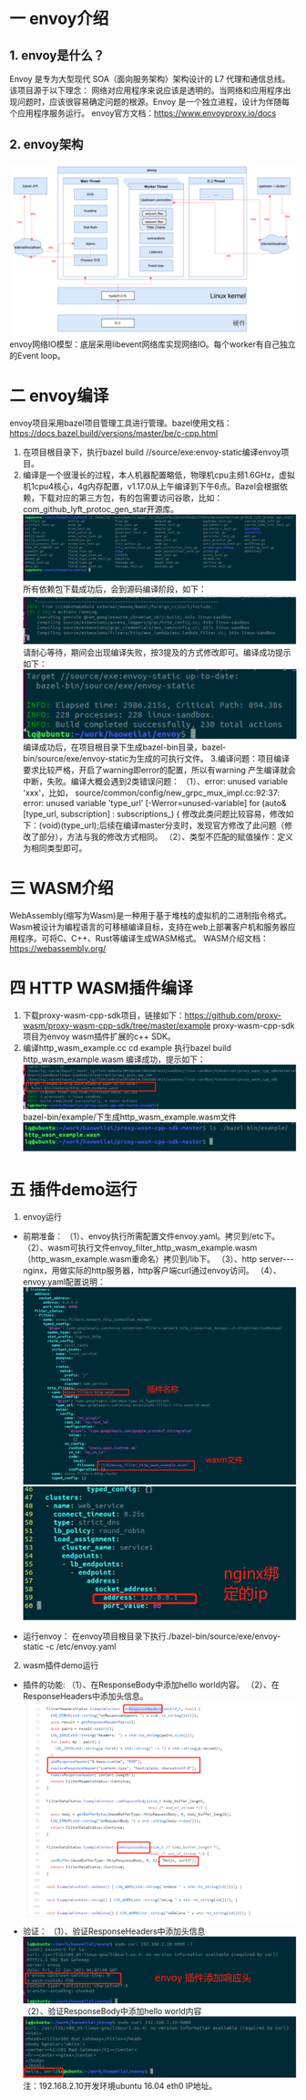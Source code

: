 # 一 envoy介绍
## 1. envoy是什么？
Envoy 是专为大型现代 SOA（面向服务架构）架构设计的 L7 代理和通信总线。该项目源于以下理念：
网络对应用程序来说应该是透明的。当网络和应用程序出现问题时，应该很容易确定问题的根源。Envoy 是一个独立进程，设计为伴随每个应用程序服务运行。
envoy官方文档：https://www.envoyproxy.io/docs
## 2. envoy架构
![image](https://github.com/liuqi-sun/Technologyblog/blob/main/envoy/media/envoy_start/envoy-architecture.png)
envoy网络IO模型：底层采用libevent网络库实现网络IO。每个worker有自己独立的Event loop。

# 二 envoy编译
envoy项目采用bazel项目管理工具进行管理。bazel使用文档：https://docs.bazel.build/versions/master/be/c-cpp.html

1. 在项目根目录下，执行bazel build //source/exe:envoy-static编译envoy项目。
2. 编译是一个很漫长的过程，本人机器配置略低，物理机cpu主频1.6GHz，虚拟机1cpu4核心，4g内存配置，v1.17.0从上午编译到下午6点。Bazel会根据依赖，下载对应的第三方包，有的包需要访问谷歌，比如：com_github_lyft_protoc_gen_star开源库。
![image](https://github.com/liuqi-sun/Technologyblog/blob/main/envoy/media/envoy_start/com_github_lyft_protoc_gen_star-lib.png)
所有依赖包下载成功后，会到源码编译阶段，如下：
![image](https://github.com/liuqi-sun/Technologyblog/blob/main/envoy/media/envoy_start/build_stage.png)
请耐心等待，期间会出现编译失败，按3提及的方式修改即可。编译成功提示如下：
![image](https://github.com/liuqi-sun/Technologyblog/blob/main/envoy/media/envoy_start/build_success.png)
编译成功后，在项目根目录下生成bazel-bin目录，bazel-bin/source/exe/envoy-static为生成的可执行文件。
3.编译问题：项目编译要求比较严格，开启了warning即error的配置，所以有warning 产生编译就会中断，失败。编译大概会遇到2类错误问题：
（1）、error: unused variable 'xxx'，比如，
source/common/config/new_grpc_mux_impl.cc:92:37: error: unused variable 'type_url' [-Werror=unused-variable] for (auto& [type_url, subscription] : subscriptions_) {
修改此类问题比较容易，修改如下：(void)(type_url);后续在编译master分支时，发现官方修改了此问题（修改了部分），方法与我的修改方式相同。
（2）、类型不匹配的赋值操作：定义为相同类型即可。 
# 三 WASM介绍
WebAssembly(缩写为Wasm)是一种用于基于堆栈的虚拟机的二进制指令格式。Wasm被设计为编程语言的可移植编译目标，支持在web上部署客户机和服务器应用程序。可将C、C++、Rust等编译生成WASM格式。
WASM介绍文档：https://webassembly.org/
# 四 HTTP WASM插件编译
1. 下载proxy-wasm-cpp-sdk项目，链接如下：https://github.com/proxy-wasm/proxy-wasm-cpp-sdk/tree/master/example
proxy-wasm-cpp-sdk项目为envoy wasm插件扩展的c++ SDK。
2. 编译http_wasm_example.cc
cd example
执行bazel build http_wasm_example.wasm
编译成功，提示如下：
![image](https://github.com/liuqi-sun/Technologyblog/blob/main/envoy/media/envoy_start/build_success1.png)
bazel-bin/example/下生成http_wasm_example.wasm文件
![image](https://github.com/liuqi-sun/Technologyblog/blob/main/envoy/media/envoy_start/wasm.png)
# 五 插件demo运行
1. envoy运行
- 前期准备：
（1）、envoy执行所需配置文件envoy.yaml。拷贝到/etc下。
（2）、wasm可执行文件envoy_filter_http_wasm_example.wasm
（http_wasm_example.wasm重命名）拷贝到/lib下。
（3）、http server---nginx，用做实际的http服务器，http客户端curl通过envoy访问。
（4）、envoy.yaml配置说明：
![image](https://github.com/liuqi-sun/Technologyblog/blob/main/envoy/media/envoy_start/envoy_config.png)
![image](https://github.com/liuqi-sun/Technologyblog/blob/main/envoy/media/envoy_start/envoy_config1.png)

- 运行envoy：
  在envoy项目根目录下执行./bazel-bin/source/exe/envoy-static -c /etc/envoy.yaml
2. wasm插件demo运行
- 插件的功能:
 （1）、在ResponseBody中添加hello world内容。
 （2）、在ResponseHeaders中添加头信息。
 ![image](https://github.com/liuqi-sun/Technologyblog/blob/main/envoy/media/envoy_start/alter_responseheaders.png)
- 验证：
 （1）、验证ResponseHeaders中添加头信息
 ![image](https://github.com/liuqi-sun/Technologyblog/blob/main/envoy/media/envoy_start/verify_alter_responseheaders.png)
 （2）、验证ResponseBody中添加hello world内容
 ![image](https://github.com/liuqi-sun/Technologyblog/blob/main/envoy/media/envoy_start/verify_alter_responsebody.png)
注：192.168.2.10开发环境ubuntu 16.04 eth0 IP地址。
